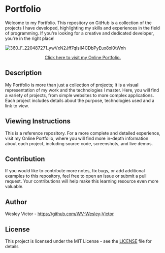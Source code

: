 # Portfolio
Welcome to my Portfolio. This repository on GitHub is a collection of the projects I have developed, highlighting my skills and experiences in the field of programming. If you're looking for a creative and dedicated developer, you're in the right place!

![360_F_220487271_ywVxN2Jff7qIsIl4CDbPyEux8xI0tWnh](https://github.com/WV-Wesley-Victor/Portfolio/assets/137107062/afb04904-496c-455e-9496-684734ecc4b7)
<p align="center">
  <a href="https://wv-wesley-victor.github.io/Portfolio/" target="_blank">Click here to visit my Online Portfolio.</a>
</p>

## Description
My Portfolio is more than just a collection of projects; It is a visual representation of my work and the technologies I master. Here, you will find a variety of projects, from simple websites to more complex applications. Each project includes details about the purpose, technologies used and a link to view.

## Viewing Instructions
This is a reference repository. For a more complete and detailed experience, visit my Online Portfolio, where you will find more in-depth information about each project, including source code, screenshots, and live demos.

## Contribution
If you would like to contribute more notes, fix bugs, or add additional examples to this repository, feel free to open an issue or submit a pull request. Your contributions will help make this learning resource even more valuable.

## Author
Wesley Victor - https://github.com/WV-Wesley-Victor

## License
This project is licensed under the MIT License - see the [LICENSE](LICENSE) file for details
